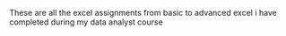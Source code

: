 These are all the excel assignments from basic to advanced excel  i have completed during my data analyst course 
